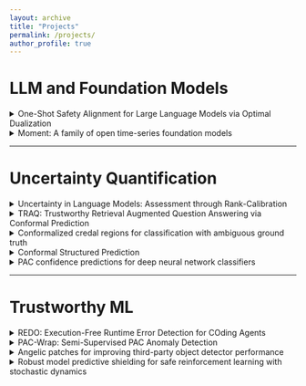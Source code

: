 ```yaml
---
layout: archive
title: "Projects"
permalink: /projects/
author_profile: true
---
```


# LLM and Foundation Models

<details close>
  <summary>One-Shot Safety Alignment for Large Language Models via Optimal Dualization</summary>
  
**TL;DR:** We propose a one-shot safety alignment algorithm for LLM safety and helpfulness alignment.

**Venue** Spotlight at Neurips, 2024

[[Full Paper](https://arxiv.org/abs/2405.19544)] [[Code](https://github.com/shuoli90/CAN)] [[Poster](https://drive.google.com/file/d/1AeEo7nqELOYszueFjJbyU5YXhQH7o6Xi/view?usp=drive_link)]

</details>


<details close>
  <summary>Moment: A family of open time-series foundation models</summary>

**TL;DR:** We collect a large and diverse collection of time series datasets, and introduce a family of time series foundation models.

**Venue:** Accepted to ICML, 2024

[[Full Paper](https://arxiv.org/pdf/2402.03885)][[Code](https://github.com/moment-timeseries-foundation-model/moment-research)]
</details>

---

# Uncertainty Quantification

<details close>
  <summary>Uncertainty in Language Models: Assessment through Rank-Calibration</summary>

**TL;DR:** We propose a novel LLM uncertainty quantification metric from the perspective of monotonicity.

**Venue:** Accepted to EMNLP, 2024

[[Full Paper](https://arxiv.org/abs/2404.03163)][[Code](https://github.com/shuoli90/TRAQ)][[Poster](https://drive.google.com/file/d/1qgM3ftGSB1uLqcYnZUA-OpcbIm1TIG6Z/view?usp=drive_link)]

</details>

<details close>
  <summary>TRAQ: Trustworthy Retrieval Augmented Question Answering via Conformal Prediction</summary>

**TL;DR:** TRAQ utilizes Conformal prediction and Bayesian optimization to guarantee the correctness of RAG.
**Venue:** Accepted at NAACL, 2024

[[Full Paper](https://arxiv.org/abs/2307.04642)][[Code](https://github.com/shuoli90/Rank-Calibration)][[Poster](https://drive.google.com/file/d/1rhwf3D7bw1coW49HZRbjgKMyd2jVNfAT/view?usp=drive_link)]

</details> 

<details close>
  <summary>Conformalized credal regions for classification with ambiguous ground truth</summary>

**TL;DR:** TRAQ utilizes Conformal prediction and Bayesian optimization to guarantee the correctness of RAG.
**Venue:** In Submission

[[Full Paper](https://arxiv.org/pdf/2411.04852)]

</details> 

<details close>
  <summary>Conformal Structured Prediction</summary>

**TL;DR:** This paper introduces a general framework for conformal prediction in structured settings, enabling interpretable prediction sets for complex outputs like text generation and hierarchical labels, while ensuring desired coverage guarantees.

**Venue:** In Submission

[[Full Paper](https://arxiv.org/pdf/2410.06296)]

</details> 

<details close>
  <summary>PAC confidence predictions for deep neural network classifiers</summary>

**TL;DR:** We propose a novel algorithm using Clopper-Pearson confidence intervals and histogram binning to construct provably correct classification confidences for deep neural networks, enabling rigorous downstream guarantees in fast inference and safe planning tasks.

**Venue:** Accepted to ICLR, 2021

[[Full Paper](https://arxiv.org/pdf/2011.00716)]

</details> 

---

# Trustworthy ML

<details close>
  <summary>REDO: Execution-Free Runtime Error Detection for COding Agents</summary>

**TL;DR:** We integrate static analysis tools with LLM to detect python runtime errors for LLM-based coding agents.

**Venue:** In Submission

[[Full Paper](https://arxiv.org/abs/2410.09117)]

</details> 

<details close>
  <summary>PAC-Wrap: Semi-Supervised PAC Anomaly Detection</summary>

**TL;DR:** We guarantee the false positive and false negative rates of anomaly detection algorithms via conformal prediction.

**Venue:** Accepted to KDD, 2022

[[Full Paper](https://dl.acm.org/doi/pdf/10.1145/3534678.3539408)][[Code](https://github.com/xjiae/PAC-Wrap)]

</details> 

<details close>
  <summary>Angelic patches for improving third-party object detector performance</summary>

**TL;DR:** This work proposes angelic patches, generated via a reversed FGSM, to significantly enhance object detection robustness, achieving transferable improvements in classification and bounding box accuracy across models and transformations, with a 30% accuracy boost in real-world settings.

**Venue:** Accepted to CVPR, 2023

[[Full Paper](https://openaccess.thecvf.com/content/CVPR2023/papers/Si_Angelic_Patches_for_Improving_Third-Party_Object_Detector_Performance_CVPR_2023_paper.pdf)]

</details> 

<details close>
  <summary>Robust model predictive shielding for safe reinforcement learning with stochastic dynamics</summary>


**TL;DR:** We propose a framework for safe reinforcement learning in stochastic nonlinear dynamical systems by integrating a tube-based robust nonlinear model predictive controller as a backup to ensure high-probability safety guarantees, demonstrated on tasks like cart-pole and obstacle navigation.

**Venue:** Accepted to ICLR, 2020

[[Full Paper](https://ieeexplore.ieee.org/stamp/stamp.jsp?arnumber=9196867)]

</details> 
